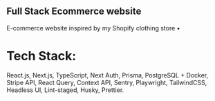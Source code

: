 ## Full Stack Ecommerce website

E-commerce website inspired by my Shopify clothing store •

# Tech Stack:

React.js, Next.js, TypeScript, Next Auth, Prisma, PostgreSQL + Docker, Stripe API, React Query, Context API, Sentry, Playwright, TailwindCSS, Headless UI, Lint-staged, Husky, Prettier.
